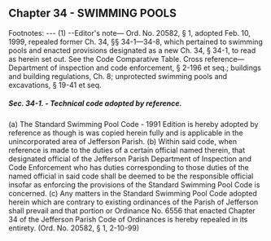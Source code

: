 ## Chapter 34 - SWIMMING POOLS
Footnotes:
--- (1) --Editor's note— Ord. No. 20582, § 1, adopted Feb. 10, 1999, repealed former Ch. 34, §§ 34-1—34-8, which
pertained to swimming pools and enacted provisions designated as a new Ch. 34, § 34-1, to read as herein set
out. See the Code Comparative Table.
Cross reference— Department of inspection and code enforcement, § 2-196 et seq.; buildings and building
regulations, Ch. 8; unprotected swimming pools and excavations, § 19-41 et seq.
##### Sec. 34-1. - Technical code adopted by reference.  

(a)
The Standard Swimming Pool Code - 1991 Edition is hereby adopted by reference as though is was copied
herein fully and is applicable in the unincorporated area of Jefferson Parish.
(b)
Within said code, when reference is made to the duties of a certain official named therein, that designated
official of the Jefferson Parish Department of Inspection and Code Enforcement who has duties corresponding to
those duties of the named official in said code shall be deemed to be the responsible official insofar as enforcing
the provisions of the Standard Swimming Pool Code is concerned.
(c)
Any matters in the Standard Swimming Pool Code adopted herein which are contrary to existing ordinances of
the Parish of Jefferson shall prevail and that portion or Ordinance No. 6556 that enacted Chapter 34 of the
Jefferson Parish Code of Ordinances is hereby repealed in its entirety.
(Ord. No. 20582, § 1, 2-10-99)
